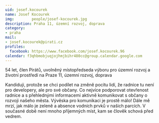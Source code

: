 ```yaml
---
uid: josef.kocourek
name: Josef Kocourek
img: 		people/josef-kocourek.jpg
description: Praha 11, územní rozvoj, doprava
category:
- praha
mail:
- josef.kocourek@pirati.cz
profiles:
  facebook: https://www.facebook.com/josef.kocourek.96
calendar: f3qhbmobjuqjojhmjbihr480cc@group.calendar.google.com
---
```


54 let, člen Pirátů, uvolněný místopředseda výboru pro územní rozvoj a životní prostředí na Praze 11, územní rozvoj, doprava

Kandiduji, protože se chci podílet na změně pocitu lidí, že radnice tu není pro developery, ale pro své občany. Co nejvíce podporovat otevřenost radnice a s přehlednými informacemi aktivně komunikovat s občany o rozvoji našeho města. Vývěska pro komunikaci je prostě málo! Dále mě mrzí, jak málo je zeleně a absence vodních prvků v našich parcích. V současné době není mnoho příjemných míst, kam se člověk schová před vedrem.

